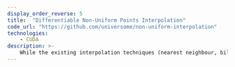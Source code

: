 ```yaml
---
display_order_reverse: 5
title:  "Differentiable Non-Uniform Points Interpolation"
code_url: "https://github.com/universome/non-uniform-interpolation"
technologies:
    - CUDA
description: >-
    While the existing interpolation techniques (nearest neighbour, bilinear, Lanczos, Hamming, etc.) assume that the known points positions construct a uniform grid, it is not always the case. Moreover one would like to backpropagate through these points positions. In this project, I implemented a CUDA kernel for points interpolation on a non-uniform grid based on the Gaussian Mixture Model.
---
```

